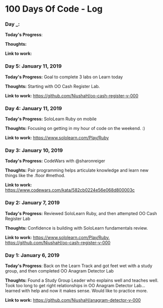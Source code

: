 # 100 Days Of Code - Log

### Day _: 
**Today's Progress**:

**Thoughts:**

**Link to work:**


### Day 5: January 11, 2019
**Today's Progress:** Goal to complete 3 labs on Learn today

**Thoughts:** Starting with OO Cash Register Lab.

**Link to work:** https://github.com/NiushaH/oo-cash-register-v-000


### Day 4: January 11, 2019
**Today's Progress:** SoloLearn Ruby on mobile

**Thoughts:** Focusing on getting in my hour of code on the weekend.  :)

**Link to work:** https://www.sololearn.com/Play/Ruby


### Day 3: January 10, 2019
**Today's Progress:** CodeWars with @sharonreiger

**Thoughts:** Pair programming helps articulate knowledge and learn new things like the .floor #method.

**Link to work:** https://www.codewars.com/kata/582cb0224e56e068d800003c


### Day 2: January 7, 2019
**Today's Progress:** Reviewed SoloLearn Ruby, and then attempted OO Cash Register Lab

**Thoughts:** Confidence is building with SoloLearn fundamentals review.

**Link to work:** https://www.sololearn.com/Play/Ruby, https://github.com/NiushaH/oo-cash-register-v-000


### Day 1: January 6, 2019

**Today's Progress**: Back on the Learn Track and got feet wet with a study group, and then completed OO Anagram Detector Lab

**Thoughts:** Found a Study Group Leader who explains well and teaches well.  Took too long to get right relationships in OO Anagram Detector Lab... learned with help and now it makes sense.  Would like to practice more.

**Link to work:** https://github.com/NiushaH/anagram-detector-v-000

